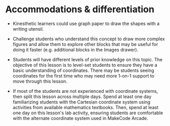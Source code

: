 # Accommodations & differentiation
- Kinesthetic learners could use graph paper to draw the shapes with a writing utensil.
- Challenge students who understand this concept to draw more complex figures and allow them to explore other blocks that may be useful for doing it faster (e.g. additional blocks in the Images drawer).
- Students will have different levels of prior knowledge on this topic. The objective of this lesson is to level-set students to ensure they have a basic understanding of coordinates. There may be students seeing coordinates for the first time who may need more 1-on-1 support to move through this lesson.

- If most of the students are not experienced with coordinate systems, then split this lesson across multiple days. Spend at least one day familiarizing students with the Cartesian coordinate system using activities from available mathematics textbooks. Then, spend at least one day on this lesson's lab activity, ensuring students are comfortable with the alternate coordinate system used in MakeCode Arcade.
